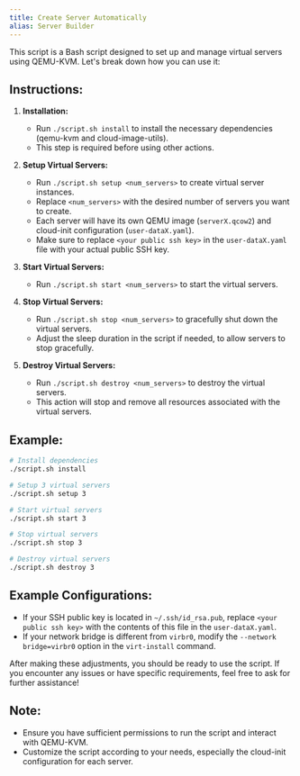 ```yaml
---
title: Create Server Automatically
alias: Server Builder
---
```


This script is a Bash script designed to set up and manage virtual servers using QEMU-KVM. Let's break down how you can use it:

## Instructions:

1. **Installation:**
   - Run `./script.sh install` to install the necessary dependencies (qemu-kvm and cloud-image-utils).
   - This step is required before using other actions.

2. **Setup Virtual Servers:**
   - Run `./script.sh setup <num_servers>` to create virtual server instances.
   - Replace `<num_servers>` with the desired number of servers you want to create.
   - Each server will have its own QEMU image (`serverX.qcow2`) and cloud-init configuration (`user-dataX.yaml`).
   - Make sure to replace `<your public ssh key>` in the `user-dataX.yaml` file with your actual public SSH key.

3. **Start Virtual Servers:**
   - Run `./script.sh start <num_servers>` to start the virtual servers.

4. **Stop Virtual Servers:**
   - Run `./script.sh stop <num_servers>` to gracefully shut down the virtual servers.
   - Adjust the sleep duration in the script if needed, to allow servers to stop gracefully.

5. **Destroy Virtual Servers:**
   - Run `./script.sh destroy <num_servers>` to destroy the virtual servers.
   - This action will stop and remove all resources associated with the virtual servers.

## Example:

```bash
# Install dependencies
./script.sh install

# Setup 3 virtual servers
./script.sh setup 3

# Start virtual servers
./script.sh start 3

# Stop virtual servers
./script.sh stop 3

# Destroy virtual servers
./script.sh destroy 3
```

## Example Configurations:

- If your SSH public key is located in `~/.ssh/id_rsa.pub`, replace `<your public ssh key>` with the contents of this file in the `user-dataX.yaml`.
- If your network bridge is different from `virbr0`, modify the `--network bridge=virbr0` option in the `virt-install` command.

After making these adjustments, you should be ready to use the script. If you encounter any issues or have specific requirements, feel free to ask for further assistance!


## Note:
- Ensure you have sufficient permissions to run the script and interact with QEMU-KVM.
- Customize the script according to your needs, especially the cloud-init configuration for each server.